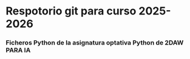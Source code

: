 # Respotorio git para curso 2025-2026

### Ficheros Python de la asignatura optativa Python de 2DAW PARA IA
